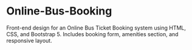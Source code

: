 # Online-Bus-Booking
Front-end design for an Online Bus Ticket Booking system using HTML, CSS, and Bootstrap 5. Includes booking form, amenities section, and responsive layout.
